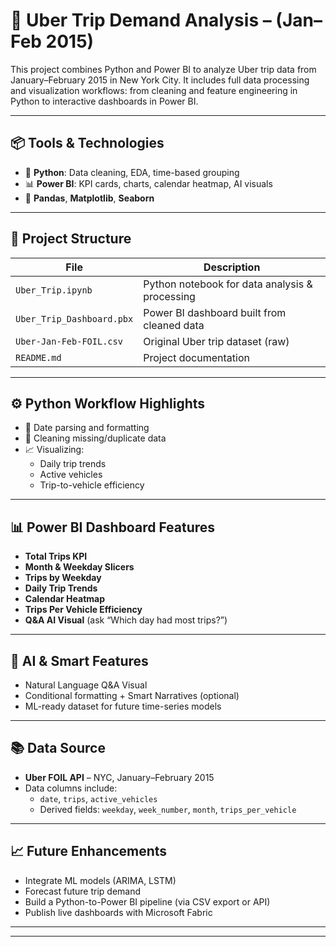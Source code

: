 # 🚕 Uber Trip Demand Analysis –  (Jan–Feb 2015)

This project combines Python and Power BI to analyze Uber trip data from January–February 2015 in New York City. It includes full data processing and visualization workflows: from cleaning and feature engineering in Python to interactive dashboards in Power BI.

---

## 📦 Tools & Technologies

- 🐍 **Python**: Data cleaning, EDA, time-based grouping
- 📊 **Power BI**: KPI cards, charts, calendar heatmap, AI visuals
- 📁 **Pandas**, **Matplotlib**, **Seaborn**

---

## 📁 Project Structure

| File                          | Description                                     |
|-------------------------------|-------------------------------------------------|
| `Uber_Trip.ipynb`             | Python notebook for data analysis & processing  |
| `Uber_Trip_Dashboard.pbx`     | Power BI dashboard built from cleaned data      |
| `Uber-Jan-Feb-FOIL.csv`       | Original Uber trip dataset (raw)                |
| `README.md`                   | Project documentation                           |

---

## ⚙️ Python Workflow Highlights
        
- 📅 Date parsing and formatting
- 🧹 Cleaning missing/duplicate data
- 📈 Visualizing:
  - Daily trip trends
  - Active vehicles
  - Trip-to-vehicle efficiency

---

## 📊 Power BI Dashboard Features

- **Total Trips KPI**
- **Month & Weekday Slicers**
- **Trips by Weekday**
- **Daily Trip Trends**
- **Calendar Heatmap**
- **Trips Per Vehicle Efficiency**
- **Q&A AI Visual** (ask “Which day had most trips?”)

---

## 🧠 AI & Smart Features

- Natural Language Q&A Visual
- Conditional formatting + Smart Narratives (optional)
- ML-ready dataset for future time-series models

---

## 📚 Data Source

- **Uber FOIL API** – NYC, January–February 2015
- Data columns include:
  - `date`, `trips`, `active_vehicles`
  - Derived fields: `weekday`, `week_number`, `month`, `trips_per_vehicle`

---

## 📈 Future Enhancements

- Integrate ML models (ARIMA, LSTM)
- Forecast future trip demand
- Build a Python-to-Power BI pipeline (via CSV export or API)
- Publish live dashboards with Microsoft Fabric

---


---
